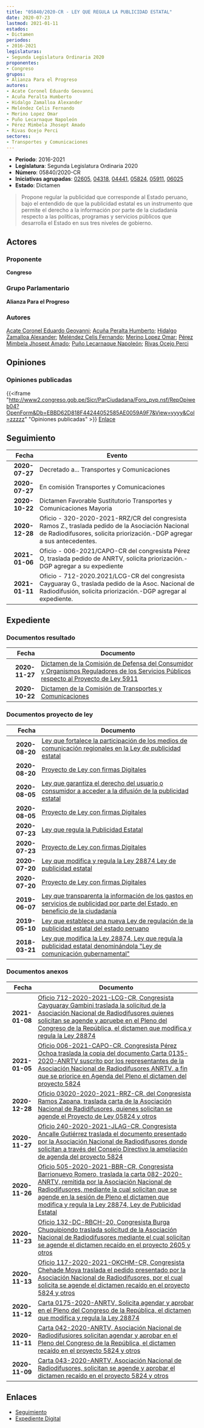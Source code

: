 ```yaml
---
title: "05840/2020-CR - LEY QUE REGULA LA PUBLICIDAD ESTATAL"
date: 2020-07-23
lastmod: 2021-01-11
estados:
- Dictamen
periodos:
- 2016-2021
legislaturas:
- Segunda Legislatura Ordinaria 2020
proponentes:
- Congreso
grupos:
- Alianza Para el Progreso
autores:
- Acate Coronel Eduardo Geovanni
- Acuña Peralta Humberto
- Hidalgo Zamalloa Alexander
- Meléndez Celis Fernando
- Merino Lopez Omar
- Puño Lecarnaque Napoleón
- Pérez Mimbela Jhosept Amado
- Rivas Ocejo Perci
sectores:
- Transportes y Comunicaciones
---
```

- **Periodo**: 2016-2021
- **Legislatura**: Segunda Legislatura Ordinaria 2020
- **Número**: 05840/2020-CR
- **Iniciativas agrupadas**: [02605](../../02600/02605), [04318](../../04300/04318), [04441](../../04400/04441), [05824](../../05800/05824), [05911](../../05900/05911), [06025](../../06000/06025)
- **Estado**: Dictamen

> Propone regular la publicidad que corresponde al Estado peruano, bajo el entendido de que la publicidad estatal es un instrumento que permite el derecho a la información por parte de la ciudadanía respecto a las políticas, programas y servicios públicos que desarrolla el Estado en sus tres niveles de gobierno.


## Actores

### Proponente

**Congreso**

### Grupo Parlamentario

**Alianza Para el Progreso**

### Autores

[Acate Coronel Eduardo Geovanni](mailto:mailto:eacate@congreso.gob.pe); [Acuña Peralta Humberto](mailto:mailto:hacuna@congreso.gob.pe); [Hidalgo Zamalloa Alexander](mailto:mailto:ahidalgo@congreso.gob.pe); [Meléndez Celis Fernando](mailto:mailto:fmelendez@congreso.gob.pe); [Merino Lopez Omar](mailto:mailto:omerino@congreso.gob.pe); [Pérez Mimbela Jhosept Amado](mailto:mailto:jperezm@congreso.gob.pe); [Puño Lecarnaque Napoleón](mailto:mailto:npuno@congreso.gob.pe); [Rivas Ocejo Perci](mailto:mailto:privas@congreso.gob.pe)

## Opiniones

### Opiniones publicadas

{{<iframe "http://www2.congreso.gob.pe/Sicr/ParCiudadana/Foro_pvp.nsf/RepOpiweb04?OpenForm&Db=EBBD62D818F44244052585AE0059A9F7&View=yyyy&Col=zzzzz" "Opiniones publicadas" >}}
[Enlace](http://www2.congreso.gob.pe/Sicr/ParCiudadana/Foro_pvp.nsf/RepOpiweb04?OpenForm&Db=EBBD62D818F44244052585AE0059A9F7&View=yyyy&Col=zzzzz)


## Seguimiento

| Fecha | Evento |
|------:|--------|
| **2020-07-27** | Decretado a... Transportes y Comunicaciones |
| **2020-07-27** | En comisión Transportes y Comunicaciones |
| **2020-10-22** | Dictamen Favorable Sustitutorio Transportes y Comunicaciones Mayoria |
| **2020-12-28** | Oficio - 320-2020-2021-RRZ/CR del congresista Ramos Z., traslada pedido de la Asociación Nacional de Radiodifusores, solicita priorización.-DGP agregar a sus antecedentes. |
| **2021-01-06** | Oficio - 006-2021/CAPO-CR del congresista Pérez O, traslada pedido de ANRTV, solicita priorización.-DGP agregar a su expediente |
| **2021-01-11** | Oficio - 712-2020.2021/LCG-CR del congresista Cayguaray G., traslada pedido de la Asoc. Nacional de Radiodifusión, solicita priorización.-DGP agregar al expediente. |

## Expediente

### Documentos resultado

| Fecha | Documento |
|------:|-----------|
| **2020-11-27** | [Dictamen de la Comisión de Defensa del Consumidor y Organismos Reguladores de los Servicios Públicos respecto al Proyecto de Ley 5911](http://www.leyes.congreso.gob.pe/Documentos/2016_2021/Dictamenes/Proyectos_de_Ley/05911DC06MAY20201127.pdf) |
| **2020-10-22** | [Dictamen de la Comisión de Transportes y Comunicaciones](https://leyes.congreso.gob.pe/Documentos/2016_2021/Dictamenes/Proyectos_de_Ley/02605DC23MAY-20201022.pdf) |

### Documentos proyecto de ley

| Fecha | Documento |
|------:|-----------|
| **2020-08-20** | [Ley que fortalece la participación de los medios de comunicación regionales en la Ley de publicidad estatal](http://www.leyes.congreso.gob.pe/Documentos/2016_2021/Proyectos_de_Ley_y_de_Resoluciones_Legislativas/PL06025-20200820.pdf) |
| **2020-08-20** | [Proyecto de Ley con firmas Digitales](http://www.leyes.congreso.gob.pe/Documentos/2016_2021/Proyectos_de_Ley_y_de_Resoluciones_Legislativas/Proyectos_Firmas_digitales/PL06025.pdf) |
| **2020-08-05** | [Ley que garantiza el derecho del usuario o consumidor a acceder a la difusión de la publicidad estatal](http://www.leyes.congreso.gob.pe/Documentos/2016_2021/Proyectos_de_Ley_y_de_Resoluciones_Legislativas/PL05911-20200805.pdf) |
| **2020-08-05** | [Proyecto de Ley con firmas Digitales](http://www.leyes.congreso.gob.pe/Documentos/2016_2021/Proyectos_de_Ley_y_de_Resoluciones_Legislativas/Proyectos_Firmas_digitales/PL05911.pdf) |
| **2020-07-23** | [Ley que regula la Publicidad Estatal](http://www.leyes.congreso.gob.pe/Documentos/2016_2021/Proyectos_de_Ley_y_de_Resoluciones_Legislativas/PL05840-20200723.pdf) |
| **2020-07-23** | [Proyecto de Ley con firmas Digitales](http://www.leyes.congreso.gob.pe/Documentos/2016_2021/Proyectos_de_Ley_y_de_Resoluciones_Legislativas/Proyectos_Firmas_digitales/PL05840.pdf) |
| **2020-07-20** | [Ley que modifica y regula la Ley 28874 Ley de publicidad estatal](http://www.leyes.congreso.gob.pe/Documentos/2016_2021/Proyectos_de_Ley_y_de_Resoluciones_Legislativas/PL05824-20200720.pdf) |
| **2020-07-20** | [Proyecto de Ley con firmas Digitales](http://www.leyes.congreso.gob.pe/Documentos/2016_2021/Proyectos_de_Ley_y_de_Resoluciones_Legislativas/Proyectos_Firmas_digitales/PL05824.pdf) |
| **2019-06-07** | [Ley que transparenta la información de los gastos en servicios de publicidad por parte del Estado, en beneficio de la ciudadanía](http://www.leyes.congreso.gob.pe/Documentos/2016_2021/Proyectos_de_Ley_y_de_Resoluciones_Legislativas/PL0444120190607..pdf) |
| **2019-05-10** | [Ley que establece una nueva Ley de regulación de la publicidad estatal del estado peruano](http://www.leyes.congreso.gob.pe/Documentos/2016_2021/Proyectos_de_Ley_y_de_Resoluciones_Legislativas/PL0431820190510.pdf) |
| **2018-03-21** | [Ley que modifica la Ley 28874, Ley que regula la publicidad estatal denominándola "Ley de comunicación gubernamental"](http://www.leyes.congreso.gob.pe/Documentos/2016_2021/Proyectos_de_Ley_y_de_Resoluciones_Legislativas/PL0260520180321.pdf) |

### Documentos anexos

| Fecha | Documento |
|------:|-----------|
| **2021-01-08** | [Oficio 712-2020-2021-LCG-CR, Congresista Cayguaray Gambini traslada la solicitud de la Asociación Nacional de Radiodifusores quienes solicitan se agende y apruebe en el Pleno del Congreso de la República, el dictamen que modifica y regula la Ley 28874](http://www.leyes.congreso.gob.pe/Documentos/2016_2021/Oficios/Congresistas/OFICIO-712-2020-2021-LCG-CR.pdf) |
| **2021-01-05** | [Oficio 006-2021-CAPO-CR, Congresista Pérez Ochoa traslada la copia del documento Carta 0135-2020-ANRTV suscrito por los representantes de la Asociación Nacional de Radiodifusores ANRTV, a fin que se priorice en Agenda del Pleno el dictamen del proyecto 5824](http://www.leyes.congreso.gob.pe/Documentos/2016_2021/Oficios/Congresistas/OFICIO-006-2021-CAPO-CR.pdf) |
| **2020-12-28** | [Oficio 03020-2020-2021-RRZ-CR, del Congresista Ramos Zapana, traslada carta de la Asociación Nacional de Radidifusores, quienes solicitan se agende el Proyecto de Ley 05824 y otros](http://www.leyes.congreso.gob.pe/Documentos/2016_2021/Oficios/Congresistas/OFICIO-0320-2020-2021-RRZ-CR.pdf) |
| **2020-11-27** | [Oficio 240-2020-2021-JLAG-CR, Congresista Ancalle Gutiérrez traslada el documento presentado por la Asociación Nacional de Radiodifusores donde solicitan a través del Consejo Directivo la ampliación de agenda del proyecto 5824](http://www.leyes.congreso.gob.pe/Documentos/2016_2021/Oficios/Congresistas/OFICIO-240-2020-2021-JLAG-CR.pdf) |
| **2020-11-26** | [Oficio 505-2020-2021-BBR-CR, Congresista Barrionuevo Romero, traslada la carta 082-2020-ANRTV, remitida por la Asociación Nacional de Radiodifusores, mediante la cual solicitan que se agende en la sesión de Pleno el dictamen que modifica y regula la Ley 28874, Ley de Publicidad Estatal](http://www.leyes.congreso.gob.pe/Documentos/2016_2021/Oficios/Congresistas/OFICIO-505-2020-2021-BBR-CR.pdf) |
| **2020-11-23** | [Oficio 132-DC-RBCH-20, Congresista Burga Chuquipiondo traslada solicitud de la Asociación Nacional de Radiodifusores mediante el cual solicitan se agende el dictamen recaído en el proyecto 2605 y otros](http://www.leyes.congreso.gob.pe/Documentos/2016_2021/Oficios/Congresistas/OFICIO-132-DC-RBCH-20.pdf) |
| **2020-11-13** | [Oficio 117-2020-2021-OKCHM-CR, Congresista Chehade Moya traslada el pedido presentado por la Asociación Nacional de Radiodifusores, por el cual solicita se agende el dictamen recaído en el proyecto 5824 y otros](http://www.leyes.congreso.gob.pe/Documentos/2016_2021/Oficios/Congresistas/OFICIO-117-2020-2021-OKCHM-CR.pdf) |
| **2020-11-12** | [Carta 0175-2020-ANRTV, Solicita agendar y aprobar en el Pleno del Congreso de la República, el dictamen que modifica y regula la Ley 28874](http://www.leyes.congreso.gob.pe/Documentos/2016_2021/Oficios/Otras_Instituciones/CARTA-0175-2020-ANRTV.pdf) |
| **2020-11-11** | [Carta 042-2020-ANRTV, Asociación Nacional de Radiodifusiores solicitan agendar y aprobar en el Pleno del Congreso de la República, el dictamen recaído en el proyecto 5824 y otros](http://www.leyes.congreso.gob.pe/Documentos/2016_2021/Oficios/Otras_Instituciones/CARTA-042-2020-ANRTV.pdf) |
| **2020-11-09** | [Carta 043-2020-ANRTV, Asociación Nacional de Radiodifusores, solicitan se agende y aprobar el dictamen recaído en el proyecto 5824 y otros](http://www.leyes.congreso.gob.pe/Documentos/2016_2021/Oficios/Otras_Instituciones/CARTA-043-2020-ANRTV.pdf) |

## Enlaces

- [Seguimiento](http://www2.congreso.gob.pe/Sicr/TraDocEstProc/CLProLey2016.nsf/f7fff46988ca05b1052578e100829cc7/5965107444e4e888052585ae0068b315?OpenDocument)
- [Expediente Digital](http://www2.congreso.gob.pe/Sicr/TraDocEstProc/Expvirt_2011.nsf/visbusqptramdoc1621/05840?opendocument)

